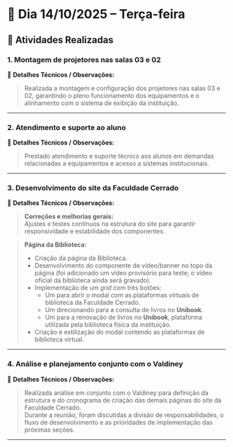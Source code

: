 # 📅 Dia 14/10/2025 – Terça-feira

## 🧩 Atividades Realizadas

### 1. Montagem de projetores nas salas 03 e 02

📌 **Detalhes Técnicos / Observações:**

> Realizada a montagem e configuração dos projetores nas salas 03 e 02, garantindo o pleno funcionamento dos equipamentos e o alinhamento com o sistema de exibição da instituição.

---

### 2. Atendimento e suporte ao aluno

📌 **Detalhes Técnicos / Observações:**

> Prestado atendimento e suporte técnico aos alunos em demandas relacionadas a equipamentos e acesso a sistemas institucionais.

---

### 3. Desenvolvimento do site da Faculdade Cerrado

📌 **Detalhes Técnicos / Observações:**

> **Correções e melhorias gerais:**  
> Ajustes e testes contínuos na estrutura do site para garantir responsividade e estabilidade dos componentes.

> **Página da Biblioteca:**
>
> - Criação da página da Biblioteca.
> - Desenvolvimento do componente de vídeo/banner no topo da página (foi adicionado um vídeo provisório para teste; o vídeo oficial da biblioteca ainda será gravado).
> - Implementação de um _grid_ com três botões:
>   - Um para abrir o modal com as plataformas virtuais de biblioteca da Faculdade Cerrado.
>   - Um direcionando para a consulta de livros no **Unibook**.
>   - Um para a renovação de livros no **Unibook**, plataforma utilizada pela biblioteca física da instituição.
> - Criação e estilização do modal contendo as plataformas de biblioteca virtual.

---

### 4. Análise e planejamento conjunto com o Valdiney

📌 **Detalhes Técnicos / Observações:**

> Realizada análise em conjunto com o Valdiney para definição da estrutura e do cronograma de criação das demais páginas do site da Faculdade Cerrado.  
> Durante a reunião, foram discutidas a divisão de responsabilidades, o fluxo de desenvolvimento e as prioridades de implementação das próximas seções.

---
